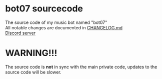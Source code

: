 # bot07 sourcecode
The source code of my music bot named "bot07" 
<br /> All notable changes are documented in [CHANGELOG.md](https://github.com/male07development/bot07-sourcecode/blob/main/CHANGELOG.md) 
<br /> [Discord server](https://discord.gg/KSDvbVxmj3)

# WARNING!!!
The source code is **not** in sync with the main private code, updates to the source code will be slower.
